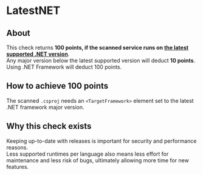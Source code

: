 <!-- !!! THIS FILE IS AUTOGENERATED - DO NOT EDIT IT MANUALLY !!! -->
<!-- !!! THIS FILE IS AUTOGENERATED - DO NOT EDIT IT MANUALLY !!! -->
<!-- !!! THIS FILE IS AUTOGENERATED - DO NOT EDIT IT MANUALLY !!! -->

# LatestNET

## About
This check returns **100 points, if the scanned service runs on [the latest supported .NET version](https://dotnet.microsoft.com/en-us/platform/support/policy/dotnet-core)**.  
Any major version below the latest supported version will deduct **10 points**.  
Using .NET Framework will deduct 100 points. 

## How to achieve 100 points
The scanned `.csproj` needs an `<TargetFramework>` element set to the latest .NET framework major version.

## Why this check exists
Keeping up-to-date with releases is important for security and performance reasons.  
Less supported runtimes per language also means less effort for maintenance and less risk of bugs, ultimately allowing more time for new features.